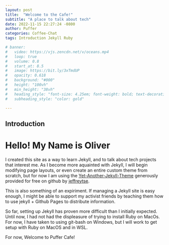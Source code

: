 ```yaml
---
layout: post
title:  "Welcome to the Cafe!"
subtitle: "A place to talk about tech"
date: 2022-11-15 22:27:24 -0800
author: Puffer
categories: Coffee-Chat
tags: Introduction Jekyll Ruby

# banner:
#   video: https://vjs.zencdn.net/v/oceans.mp4
#   loop: true
#   volume: 0.8
#   start_at: 8.5
#   image: https://bit.ly/3xTmdUP
#   opacity: 0.618
#   background: "#000"
#   height: "100vh"
#   min_height: "38vh"
#   heading_style: "font-size: 4.25em; font-weight: bold; text-decoration: underline"
#   subheading_style: "color: gold"

---
```


## Introduction

# Hello! My Name is Oliver

I created this site as a way to learn Jekyll, and to talk about tech projects that interest me. As I become more aquainted with Jekyll, I will begin modifying page layouts, or even create an entire custom theme from scratch, but for now I am using the [Yet-Another-Jekyll-Theme] generously provided for free on github by [jeffreytse].

This is also something of an expiriment. If managing a Jekyll site is easy enough, I might be able to support my activist friends by teaching them how to use jekyll + Github Pages to distribute information.

So far, setting up Jekyll has proven more difficult than I initially expected. Until now, I had not had the displeasure of trying to install Ruby on MacOs. For now, I have taken to using git-bash on Windows, but I will work to get setup with Ruby on MacOS and in WSL. 

For now, Welcome to Puffer Cafe!

[Yet-Another-Jekyll-Theme]: https://github.com/jeffreytse/jekyll-theme-yat
[jeffreytse]: https://github.com/jeffreytse